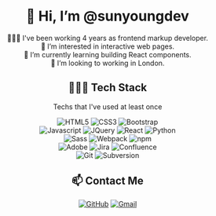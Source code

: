 


<br>
<br>
<h1 align="center">👋 Hi, I’m @sunyoungdev</h1>
<p align="center">
    👩🏻‍💻 I've been working 4 years as frontend markup developer.<br>
    👀 I’m interested in interactive web pages.<br>
    🌱 I’m currently learning building React components.<br>
    💞️ I’m looking to working in London.
</p>


<h2 align="center">👩🏻‍💻 Tech Stack</h2>
<p align="center">Techs that I've used at least once</p>


<p align="center">
  <img src="https://img.shields.io/badge/HTML-E34F26?style=flat&logo=html5&logoColor=white" alt="HTML5">
  <img src="https://img.shields.io/badge/CSS3-1572B6?style=flat&logo=css3&logoColor=white" alt="CSS3">
  <img src="https://img.shields.io/badge/Bootstrap-7952B3?style=flat&logo=Bootstrap&logoColor=white" alt="Bootstrap"><br>
  <img src="https://img.shields.io/badge/Javascript-F7DF1E?style=flat&logo=Javascript&logoColor=white" alt="Javascript">
  <img src="https://img.shields.io/badge/JQuery-0769AD?style=flat&logo=JQuery&logoColor=white" alt="JQuery">
  <img src="https://img.shields.io/badge/React-61DAFB?style=flat&logo=React&logoColor=white" alt="React">
  <img src="https://img.shields.io/badge/Python-3766AB?style=flat-square&logo=Python&logoColor=white" alt="Python"><br>
  <img src="https://img.shields.io/badge/Sass-CC6699?style=flat&logo=Sass&logoColor=white" alt="Sass">
  <img src="https://img.shields.io/badge/Webpack-8DD6F9?style=flat&logo=Webpack&logoColor=white" alt="Webpack">
  <img src="https://img.shields.io/badge/npm-CB3837?style=flat&logo=npm&logoColor=white" alt="npm"><br>
  <img src="https://img.shields.io/badge/AEM-FF0000?style=flat&logo=Adobe&logoColor=white" alt="Adobe">
  <img src="https://img.shields.io/badge/Jira-0052CC?style=flat&logo=Jira&logoColor=white" alt="Jira">
  <img src="https://img.shields.io/badge/Confluence-172B4D?style=flat&logo=Confluence&logoColor=white" alt="Confluence"><br>
  <img src="https://img.shields.io/badge/Git-F05032?style=flat&logo=Git&logoColor=white" alt="Git">
  <img src="https://img.shields.io/badge/Svn-809CC9?style=flat&logo=Subversion&logoColor=white" alt="Subversion">
</p>

<h2 align="center">📫 Contact Me</h2>
<p align="center">
  <a href="https://github.com/sunyoungdev"><img src="https://img.shields.io/badge/GitHub-181717?style=flat&logo=GitHub&logoColor=white" alt="GitHub"></a>
  <a href="mailto:sunyoungkim.dev@gmail.com"><img src="https://img.shields.io/badge/Gmail-EA4335?style=flat&logo=Gmail&logoColor=white" alt="Gmail"></a>
</p>
<br>
<br>



